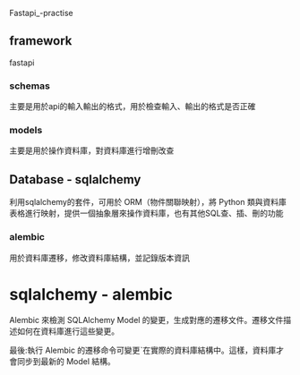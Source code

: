 Fastapi_-practise


## framework

fastapi

### schemas

主要是用於api的輸入輸出的格式，用於檢查輸入、輸出的格式是否正確

### models

主要是用於操作資料庫，對資料庫進行增刪改查

## Database - sqlalchemy

利用sqlalchemy的套件，可用於 ORM（物件關聯映射），將 Python 類與資料庫表格進行映射，提供一個抽象層來操作資料庫，也有其他SQL查、插、刪的功能

### alembic

用於資料庫遷移，修改資料庫結構，並記錄版本資訊

# sqlalchemy - alembic

Alembic 來檢測 SQLAlchemy Model 的變更，生成對應的遷移文件。遷移文件描述如何在資料庫進行這些變更。

最後:執行 Alembic 的遷移命令可變更ˋ在實際的資料庫結構中。這樣，資料庫才會同步到最新的 Model 結構。

